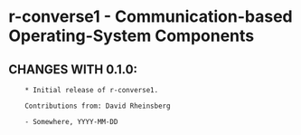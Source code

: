 # r-converse1 - Communication-based Operating-System Components

## CHANGES WITH 0.1.0:

        * Initial release of r-converse1.

        Contributions from: David Rheinsberg

        - Somewhere, YYYY-MM-DD
